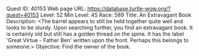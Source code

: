 Quest ID: 40153
Web page URL: https://database.turtle-wow.org/?quest=40153
Level: 52
Min Level: 45
Race: 589
Title: An Extravagant Book
Description: <The barrel appears to still be held together quite well and looks to be sturdy. Upon searching further, you find an extravagant book. It is certainly old but still has a golden thread on the spine. It has the label 'Great Virtue - Father Ben' written upon the front. Perhaps this belongs to someone.>
Objective: Find the owner of the book.
